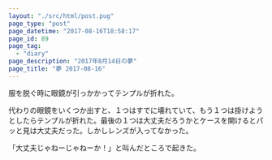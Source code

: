 ```yaml
---
layout: "./src/html/post.pug"
page_type: "post"
page_datetime: "2017-08-16T18:58:17"
page_id: 89
page_tag:
  - "diary"
page_description: "2017年8月14日の夢"
page_title: "夢 2017-08-16"
---
```


服を脱ぐ時に眼鏡が引っかかってテンプルが折れた。

代わりの眼鏡をいくつか出すと、１つはすでに壊れていて、もう１つは掛けようとしたらテンプルが折れた。最後の１つは大丈夫だろうかとケースを開けるとパッと見は大丈夫だった。しかしレンズが入ってなかった。

「大丈夫じゃねーじゃねーか！」と叫んだところで起きた。
